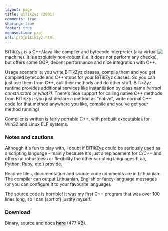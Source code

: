 ```yaml
---
layout: page
title: BiTikZyz (2001)
comments: true
sharing: true
footer: true
menusection: proj
url: projBitikzyz.html
---
```


<IMG src="img/bitikzyz.png" style="float: right"/>
<P>
BiTikZyz is a C++/Java like compiler and bytecode interpreter (aka virtual
machine). It is absolutely non-robust (i.e. it does not perform any checks),
but offers some OOP, decent performance and nice integration with C++.
</P>
<P>
Usage scenario is: you write BiTikZyz classes, compile them and you get
compiled bytecode and C++ stubs for your BiTikZyz classes. So you can just
use them from C++, call their methods and do other stuff. BiTikZyz runtime
provides additional services like instantiation by class name <em>(virtual
constructors or what?)</em>. There's nice support for calling native C++
methods from BiTikZyz: you just declare a method as "native", write normal
C++ code for that method anywhere you like, compile and you've got your
method running!
</P>
<P>
Compiler is written is fairly portable C++, with prebuilt executables for
Win32 and Linux ELF systems.
</P>

<H3>Notes and cautions</H3>
<P>
Although it's fun to play with, I doubt if BiTikZyz could be seriously used as a
scripting language - mainly because it's just a replacement for C/C++ and
offers no robustness or flexibility the other scripting languages (Lua,
Python, Ruby, etc.) provide.
</P>
<P>
Readme files, documentation and source code comments are in Lithuanian. The
compiler can output Lithuanian, English or fancy-language messages
(or you can configure it to your favourite language).
</P>
<P>
The source code is horrible! It was my first C++ program that was over 100
lines long, so I can (sort of) justify myself.
</P>

<H3>Download</H3>
<P>
Binary, source and docs <A href="files/bitikzyz.zip"><strong>here</strong></A> (477 KB).
</P>
